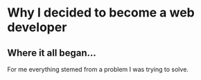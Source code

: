 # Why I decided to become a web developer

## Where it all began...

For me everything stemed from a problem I was trying to solve.
